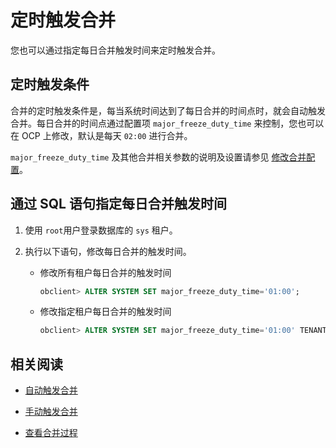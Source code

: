 # 定时触发合并

您也可以通过指定每日合并触发时间来定时触发合并。

## 定时触发条件

合并的定时触发条件是，每当系统时间达到了每日合并的时间点时，就会自动触发合并。每日合并的时间点通过配置项 `major_freeze_duty_time` 来控制，您也可以在 OCP 上修改，默认是每天 `02:00` 进行合并。

`major_freeze_duty_time` 及其他合并相关参数的说明及设置请参见 [修改合并配置](../2.merge-management/7.modify-a-merge-configuration.md)。

## 通过 SQL 语句指定每日合并触发时间

1. 使用 `root`用户登录数据库的 `sys` 租户。

2. 执行以下语句，修改每日合并的触发时间。

   * 修改所有租户每日合并的触发时间

      ```sql
      obclient> ALTER SYSTEM SET major_freeze_duty_time='01:00';
      ```

   * 修改指定租户每日合并的触发时间

      ```sql
      obclient> ALTER SYSTEM SET major_freeze_duty_time='01:00' TENANT=tenant1，tenant2;
      ```

## 相关阅读

* [自动触发合并](2.automatic-merge-triggering.md)

* [手动触发合并](4.manually-trigger-a-merge.md)

* [查看合并过程](5.view-merge-process.md)

